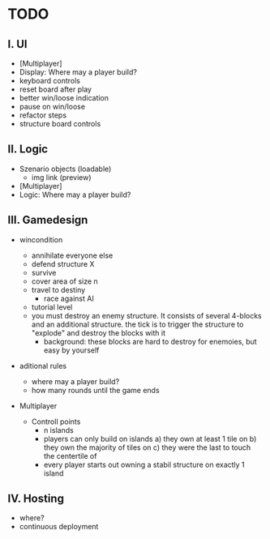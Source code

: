# TODO
## I. UI
+ [Multiplayer]
+ Display: Where may a player build?
+ keyboard controls
+ reset board after play
+ better win/loose indication
+ pause on win/loose
+ refactor steps
+ structure board controls

## II. Logic
+ Szenario objects (loadable)
    + img link (preview)
+ [Multiplayer]
+ Logic: Where may a player build?


## III. Gamedesign
+ wincondition
    + annihilate everyone else
    + defend structure X
    + survive
    + cover area of size n
    + travel to destiny
        + race against AI
    + tutorial level
    + you must destroy an enemy structure. It consists of several 4-blocks and an additional structure. the tick is to trigger the structure to "explode" and destroy the blocks with it
        + background: these blocks are hard to destroy for enemoies, but easy by yourself

+ aditional rules
    + where may a player build?
    + how many rounds until the game ends

+ Multiplayer
    + Controll points
        + n islands
        + players can only build on islands a) they own at least 1 tile on b) they own the majority of tiles on c) they were the last to touch the centertile of
        + every player starts out owning a stabil structure on exactly 1 island

## IV. Hosting
+ where?
+ continuous deployment